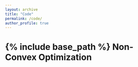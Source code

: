 ```yaml
---
layout: archive
title: "Code"
permalink: /code/
author_profile: true
---
```


{% include base_path %}
Non-Convex Optimization
===

